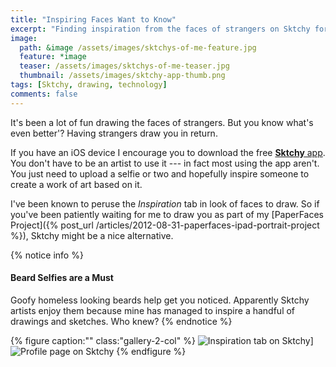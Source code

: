 ```yaml
---
title: "Inspiring Faces Want to Know"
excerpt: "Finding inspiration from the faces of strangers on Sktchy for iOS."
image: 
  path: &image /assets/images/sktchys-of-me-feature.jpg
  feature: *image
  teaser: /assets/images/sktchys-of-me-teaser.jpg
  thumbnail: /assets/images/sktchy-app-thumb.png
tags: [Sktchy, drawing, technology]
comments: false
---
```


It's been a lot of fun drawing the faces of strangers. But you know what's even better'? Having strangers draw you in return.

If you have an iOS device I encourage you to download the free [**Sktchy** app](http://www.sktchy.com/). You don't have to be an artist to use it --- in fact most using the app aren't. You just need to upload a selfie or two and hopefully inspire someone to create a work of art based on it.

I've been known to peruse the *Inspiration* tab in look of faces to draw. So if you've been patiently waiting for me to draw you as part of my [PaperFaces Project]({% post_url /articles/2012-08-31-paperfaces-ipad-portrait-project %}), Sktchy might be a nice alternative.

{% notice info %}
#### Beard Selfies are a Must

Goofy homeless looking beards help get you noticed. Apparently Sktchy artists enjoy them because mine has managed to inspire a handful of drawings and sketches. Who knew?
{% endnotice %}

{% figure caption:"" class:"gallery-2-col" %}
![Inspiration tab on Sktchy](/assets/images/sktchy-inspiration-screenshot.jpg)]
![Profile page on Sktchy](/assets/images/sktchy-profile-screenshot.jpg)
{% endfigure %}
